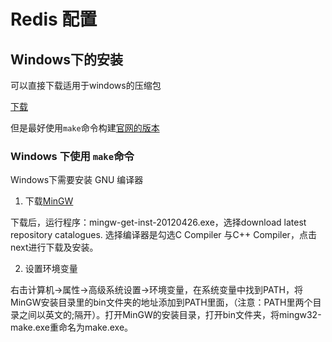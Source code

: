 # Redis 配置 <!-- omit in toc -->

## Windows下的安装

可以直接下载适用于windows的压缩包

[下载](https://github.com/dmajkic/redis/downloads)

但是最好使用```make```命令构建[官网的版本](https://redis.io/download)

### Windows 下使用 ```make```命令

Windows下需要安装 GNU 编译器

1. 下载[MinGW](https://sourceforge.net/projects/mingw/)

下载后，运行程序：mingw-get-inst-20120426.exe，选择download latest repository catalogues. 选择编译器是勾选C Compiler 与C++ Compiler，点击next进行下载及安装。

2. 设置环境变量

右击计算机->属性->高级系统设置->环境变量，在系统变量中找到PATH，将MinGW安装目录里的bin文件夹的地址添加到PATH里面，（注意：PATH里两个目录之间以英文的;隔开）。打开MinGW的安装目录，打开bin文件夹，将mingw32-make.exe重命名为make.exe。